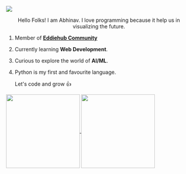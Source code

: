 <a href="https://linkfree.io/account/manage/profile" target="_blank"><img src="https://github.com/Abhinav11234/Abhinav/assets/85792055/3d46267f-ad46-40f0-8eab-b10d602a603b" /></a>

<p align="center">Hello Folks! I am Abhinav. I love programming because it help us in visualizing the future.</p>

1. Member of [**Eddiehub Community**](https://www.eddiehub.org/?r_done=1)
1. Currently learning **Web Development**.
1. Curious to explore the world of **Al/ML**.
1. Python is my first and favourite language.

   Let's code and grow :thumbsup:

<a href="https://github.com/abhinav11234/github-readme-stats">
  <img height=200 align="center" src="https://github-readme-stats.vercel.app/api?username=abhinav11234&show_icons=true" />
</a>
<a href="https://github.com/abhinav11234/convoychat">
  <img height=200 align="center" src="https://github-readme-stats.vercel.app/api/top-langs?username=abhinav11234&layout=compact&langs_count=8&card_width=300" />
</a>

<!--START_SECTION:activity-->
<!--END_SECTION:activity-->
